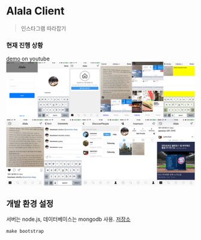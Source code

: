 # Alala Client
> 인스타그램 따라잡기

### 현재 진행 상황
[demo](https://youtu.be/0NQ4ubl6Slo) on youtube
![1](screenshot/screen-shot1.png)
![2](screenshot/screen-shot2.png)

## 개발 환경 설정
서버는 node.js, 데이터베이스는 mongodb 사용. [저장소](https://github.com/team-meteor/Alala-Server)
```
make bootstrap
```
